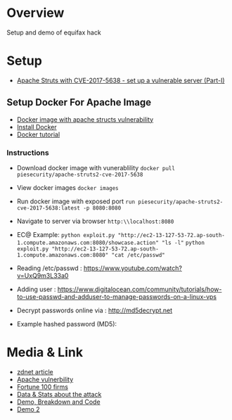 # Overview
Setup and demo of equifax hack

# Setup
* [Apache Struts with CVE-2017-5638 - set up a vulnerable server (Part-I)](https://www.youtube.com/watch?v=gidRh_4xugQ)

## Setup Docker For Apache Image
* [Docker image with apache structs vulnerability](https://hub.docker.com/r/piesecurity/apache-struts2-cve-2017-5638/)
* [Install Docker](https://docs.docker.com/install/linux/docker-ce/ubuntu/#set-up-the-repository)
* [Docker tutorial](https://stackify.com/docker-tutorial/)


### Instructions
* Download docker image with vunerablility ```docker pull piesecurity/apache-struts2-cve-2017-5638```
* View docker images ```docker images```
* Run docker image with exposed port ```run piesecurity/apache-struts2-cve-2017-5638:latest -p 8080:8080 ```
* Navigate to server via browser ```http:\\localhost:8080```
* EC@ Example: 
```python exploit.py "http://ec2-13-127-53-72.ap-south-1.compute.amazonaws.com:8080/showcase.action" "ls -l"```
```python exploit.py "http://ec2-13-127-53-72.ap-south-1.compute.amazonaws.com:8080" "cat /etc/passwd"``` 

* Reading /etc/passwd : https://www.youtube.com/watch?v=UxQ9m3L33a0

* Adding user : https://www.digitalocean.com/community/tutorials/how-to-use-passwd-and-adduser-to-manage-passwords-on-a-linux-vps

* Decrypt passwords online via : http://md5decrypt.net
* Example hashed password (MD5): 

# Media & Link
* [zdnet article](https://www.zdnet.com/article/equifax-confirms-apache-struts-flaw-it-failed-to-patch-was-to-blame-for-data-breach/)
* [Apache vulnerbility](https://securingtomorrow.mcafee.com/mcafee-labs/apache-struts-at-rest-analyzing-remote-code-execution-vulnerability-cve-2017-9805/)
* [Fortune 100 firms](https://www.zdnet.com/article/critical-security-bug-threatens-fortune-100-companies/)
* [Data & Stats about the attack](https://www.imperva.com/blog/2017/03/cve-2017-5638-new-remote-code-execution-rce-vulnerability-in-apache-struts-2/)
* [Demo, Breakdown and Code](https://dzone.com/articles/will-it-pwn-cve-2017-5638-remote-code-execution-in)
* [Demo 2](https://dzone.com/articles/live-demo-exploiting-apache-struts-vulnerabilities)